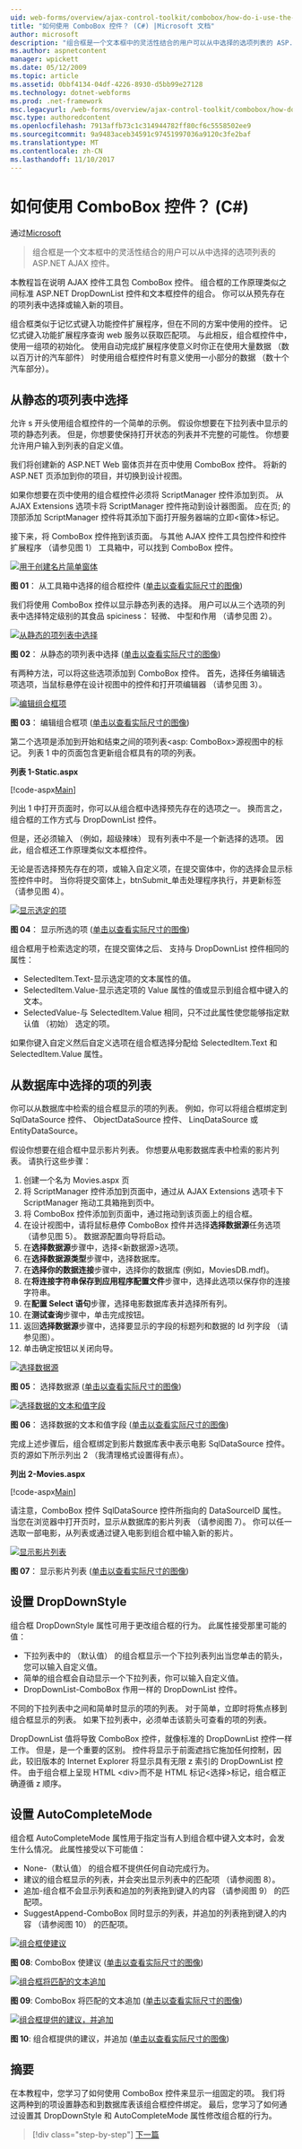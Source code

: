 ```yaml
---
uid: web-forms/overview/ajax-control-toolkit/combobox/how-do-i-use-the-combobox-control-cs
title: "如何使用 ComboBox 控件？ (C#) |Microsoft 文档"
author: microsoft
description: "组合框是一个文本框中的灵活性结合的用户可以从中选择的选项列表的 ASP.NET AJAX 控件。"
ms.author: aspnetcontent
manager: wpickett
ms.date: 05/12/2009
ms.topic: article
ms.assetid: 0bbf4134-04df-4226-8930-d5bb99e27128
ms.technology: dotnet-webforms
ms.prod: .net-framework
msc.legacyurl: /web-forms/overview/ajax-control-toolkit/combobox/how-do-i-use-the-combobox-control-cs
msc.type: authoredcontent
ms.openlocfilehash: 7913affb73c1c314944782ff80cf6c5558502ee9
ms.sourcegitcommit: 9a9483aceb34591c97451997036a9120c3fe2baf
ms.translationtype: MT
ms.contentlocale: zh-CN
ms.lasthandoff: 11/10/2017
---
```

<a name="how-do-i-use-the-combobox-control-c"></a>如何使用 ComboBox 控件？ (C#)
====================
通过[Microsoft](https://github.com/microsoft)

> 组合框是一个文本框中的灵活性结合的用户可以从中选择的选项列表的 ASP.NET AJAX 控件。


本教程旨在说明 AJAX 控件工具包 ComboBox 控件。 组合框的工作原理类似之间标准 ASP.NET DropDownList 控件和文本框控件的组合。 你可以从预先存在的项列表中选择或输入新的项目。

组合框类似于记忆式键入功能控件扩展程序，但在不同的方案中使用的控件。 记忆式键入功能扩展程序查询 web 服务以获取匹配项。 与此相反，组合框控件中，使用一组项的初始化。 使用自动完成扩展程序使意义时你正在使用大量数据 （数以百万计的汽车部件） 时使用组合框控件时有意义使用一小部分的数据 （数十个汽车部分）。

## <a name="selecting-from-a-static-list-of-items"></a>从静态的项列表中选择

允许 s 开头使用组合框控件的一个简单的示例。 假设你想要在下拉列表中显示的项的静态列表。 但是，你想要使保持打开状态的列表并不完整的可能性。 你想要允许用户输入到列表的自定义值。

我们将创建新的 ASP.NET Web 窗体页并在页中使用 ComboBox 控件。 将新的 ASP.NET 页添加到你的项目，并切换到设计视图。

如果你想要在页中使用的组合框控件必须将 ScriptManager 控件添加到页。 从 AJAX Extensions 选项卡将 ScriptManager 控件拖动到设计器图面。 应在页; 的顶部添加 ScriptManager 控件将其添加下面打开服务器端的立即&lt;窗体&gt;标记。

接下来，将 ComboBox 控件拖到该页面。 与其他 AJAX 控件工具包控件和控件扩展程序 （请参见图 1） 工具箱中，可以找到 ComboBox 控件。


[![用于创建名片简单窗体](how-do-i-use-the-combobox-control-cs/_static/image1.jpg)](how-do-i-use-the-combobox-control-cs/_static/image1.png)

**图 01**： 从工具箱中选择的组合框控件 ([单击以查看实际尺寸的图像](how-do-i-use-the-combobox-control-cs/_static/image2.png))


我们将使用 ComboBox 控件以显示静态列表的选择。 用户可以从三个选项的列表中选择特定级别的其食品 spiciness： 轻微、 中型和作用 （请参见图 2）。


[![从静态的项列表中选择](how-do-i-use-the-combobox-control-cs/_static/image2.jpg)](how-do-i-use-the-combobox-control-cs/_static/image3.png)

**图 02**： 从静态的项列表中选择 ([单击以查看实际尺寸的图像](how-do-i-use-the-combobox-control-cs/_static/image4.png))


有两种方法，可以将这些选项添加到 ComboBox 控件。 首先，选择任务编辑选项选项，当鼠标悬停在设计视图中的控件和打开项编辑器 （请参见图 3）。


[![编辑组合框项](how-do-i-use-the-combobox-control-cs/_static/image3.jpg)](how-do-i-use-the-combobox-control-cs/_static/image5.png)

**图 03**： 编辑组合框项 ([单击以查看实际尺寸的图像](how-do-i-use-the-combobox-control-cs/_static/image6.png))


第二个选项是添加到开始和结束之间的项列表&lt;asp: ComboBox&gt;源视图中的标记。 列表 1 中的页面包含更新组合框具有的项的列表。

**列表 1-Static.aspx**

[!code-aspx[Main](how-do-i-use-the-combobox-control-cs/samples/sample1.aspx)]

列出 1 中打开页面时，你可以从组合框中选择预先存在的选项之一。 换而言之，组合框的工作方式与 DropDownList 控件。

但是，还必须输入 （例如，超级辣味） 现有列表中不是一个新选择的选项。 因此，组合框还工作原理类似文本框控件。

无论是否选择预先存在的项，或输入自定义项，在提交窗体中，你的选择会显示标签控件中时。 当你将提交窗体上，btnSubmit\_单击处理程序执行，并更新标签 （请参见图 4）。


[![显示选定的项](how-do-i-use-the-combobox-control-cs/_static/image4.jpg)](how-do-i-use-the-combobox-control-cs/_static/image7.png)

**图 04**： 显示所选的项 ([单击以查看实际尺寸的图像](how-do-i-use-the-combobox-control-cs/_static/image8.png))


组合框用于检索选定的项，在提交窗体之后、 支持与 DropDownList 控件相同的属性：

- SelectedItem.Text-显示选定项的文本属性的值。
- SelectedItem.Value-显示选定项的 Value 属性的值或显示到组合框中键入的文本。
- SelectedValue-与 SelectedItem.Value 相同，只不过此属性使您能够指定默认值 （初始） 选定的项。

如果你键入自定义然后自定义选项在组合框选择分配给 SelectedItem.Text 和 SelectedItem.Value 属性。

## <a name="selecting-the-list-of-items-from-the-database"></a>从数据库中选择的项的列表

你可以从数据库中检索的组合框显示的项的列表。 例如，你可以将组合框绑定到 SqlDataSource 控件、 ObjectDataSource 控件、 LinqDataSource 或 EntityDataSource。

假设你想要在组合框中显示影片列表。 你想要从电影数据库表中检索的影片列表。 请执行这些步骤：

1. 创建一个名为 Movies.aspx 页
2. 将 ScriptManager 控件添加到页面中，通过从 AJAX Extensions 选项卡下 ScriptManager 拖动工具箱拖到页中。
3. 将 ComboBox 控件添加到页面中，通过拖动到该页面上的组合框。
4. 在设计视图中，请将鼠标悬停 ComboBox 控件并选择**选择数据源**任务选项 （请参见图 5）。 数据源配置向导将启动。
5. 在**选择数据源**步骤中，选择&lt;新数据源&gt;选项。
6. 在**选择数据源类型**步骤中，选择数据库。
7. 在**选择你的数据连接**步骤中，选择你的数据库 (例如，MoviesDB.mdf)。
8. 在**将连接字符串保存到应用程序配置文件**步骤中，选择此选项以保存你的连接字符串。
9. 在**配置 Select 语句**步骤，选择电影数据库表并选择所有列。
10. 在**测试查询**步骤中，单击完成按钮。
11. 返回**选择数据源**步骤中，选择要显示的字段的标题列和数据的 Id 列字段 （请参见图）。
12. 单击确定按钮以关闭向导。


[![选择数据源](how-do-i-use-the-combobox-control-cs/_static/image5.jpg)](how-do-i-use-the-combobox-control-cs/_static/image9.png)

**图 05**： 选择数据源 ([单击以查看实际尺寸的图像](how-do-i-use-the-combobox-control-cs/_static/image10.png))


[![选择数据的文本和值字段](how-do-i-use-the-combobox-control-cs/_static/image6.jpg)](how-do-i-use-the-combobox-control-cs/_static/image11.png)

**图 06**： 选择数据的文本和值字段 ([单击以查看实际尺寸的图像](how-do-i-use-the-combobox-control-cs/_static/image12.png))


完成上述步骤后，组合框绑定到影片数据库表中表示电影 SqlDataSource 控件。 页的源如下所示列出 2 （我清理格式设置得有点）。

**列出 2-Movies.aspx**

[!code-aspx[Main](how-do-i-use-the-combobox-control-cs/samples/sample2.aspx)]

请注意，ComboBox 控件 SqlDataSource 控件所指向的 DataSourceID 属性。 当您在浏览器中打开页时，显示从数据库的影片列表 （请参阅图 7）。 你可以任一选取一部电影，从列表或通过键入电影到组合框中输入新的影片。


[![显示影片列表](how-do-i-use-the-combobox-control-cs/_static/image7.jpg)](how-do-i-use-the-combobox-control-cs/_static/image13.png)

**图 07**： 显示影片列表 ([单击以查看实际尺寸的图像](how-do-i-use-the-combobox-control-cs/_static/image14.png))


## <a name="setting-the-dropdownstyle"></a>设置 DropDownStyle

组合框 DropDownStyle 属性可用于更改组合框的行为。 此属性接受那里可能的值：

- 下拉列表中的 （默认值） 的组合框显示一个下拉列表列出当您单击的箭头，您可以输入自定义值。
- 简单的组合框会自动显示一个下拉列表，你可以输入自定义值。
- DropDownList-ComboBox 作用一样的 DropDownList 控件。

不同的下拉列表中之间和简单时显示的项的列表。 对于简单，立即时将焦点移到组合框显示的列表。 如果下拉列表中，必须单击该箭头可查看的项的列表。

DropDownList 值将导致 ComboBox 控件，就像标准的 DropDownList 控件一样工作。 但是，是一个重要的区别。 控件将显示于前面遮挡它施加任何控制，因此，较旧版本的 Internet Explorer 将显示具有无限 z 索引的 DropDownList 控件。 由于组合框上呈现 HTML &lt;div&gt;而不是 HTML 标记&lt;选择&gt;标记，组合框正确遵循 z 顺序。

## <a name="setting-the-autocompletemode"></a>设置 AutoCompleteMode

组合框 AutoCompleteMode 属性用于指定当有人到组合框中键入文本时，会发生什么情况。 此属性接受以下可能值：

- None-（默认值） 的组合框不提供任何自动完成行为。
- 建议的组合框显示的列表，并会突出显示列表中的匹配项 （请参阅图 8）。
- 追加-组合框不会显示列表和追加的列表拖到键入的内容 （请参阅图 9） 的匹配项。
- SuggestAppend-ComboBox 同时显示的列表，并追加的列表拖到键入的内容 （请参阅图 10） 的匹配项。


[![组合框使建议](how-do-i-use-the-combobox-control-cs/_static/image8.jpg)](how-do-i-use-the-combobox-control-cs/_static/image15.png)

**图 08**: ComboBox 使建议 ([单击以查看实际尺寸的图像](how-do-i-use-the-combobox-control-cs/_static/image16.png))


[![组合框将匹配的文本追加](how-do-i-use-the-combobox-control-cs/_static/image9.jpg)](how-do-i-use-the-combobox-control-cs/_static/image17.png)

**图 09**: ComboBox 将匹配的文本追加 ([单击以查看实际尺寸的图像](how-do-i-use-the-combobox-control-cs/_static/image18.png))


[![组合框提供的建议，并追加](how-do-i-use-the-combobox-control-cs/_static/image10.jpg)](how-do-i-use-the-combobox-control-cs/_static/image19.png)

**图 10**: 组合框提供的建议，并追加 ([单击以查看实际尺寸的图像](how-do-i-use-the-combobox-control-cs/_static/image20.png))


## <a name="summary"></a>摘要

在本教程中，您学习了如何使用 ComboBox 控件来显示一组固定的项。 我们将这两种到的项设置静态和到数据库表该组合框控件绑定。 最后，您学习了如何通过设置其 DropDownStyle 和 AutoCompleteMode 属性修改组合框的行为。

>[!div class="step-by-step"]
[下一篇](how-do-i-use-the-combobox-control-vb.md)

